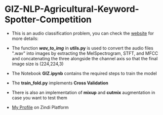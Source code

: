 # GIZ-NLP-Agricultural-Keyword-Spotter-Competition

- This is an audio classification problem, you can check the [website](https://zindi.africa/competitions/giz-nlp-agricultural-keyword-spotter/leaderboard)  for more details: 

- The function ***wav_to_img*** in **utils.py** is used to convert the audio files ".wav" into images by extracting the MelSpectrogram, STFT, and MFCC and concatenating the three alongside the channel axis
so that the final image size is (224,224,3)

- The Notebook **GIZ.ipynb** contains the required steps to train the model
- The **train_fold.py** implements **Cross Validation**

- There is also an implementation of **mixup** and **cutmix** augmentation in case you want to test them

- [My Profile](https://zindi.africa/users/Anas_Hasni) on Zindi Platform
